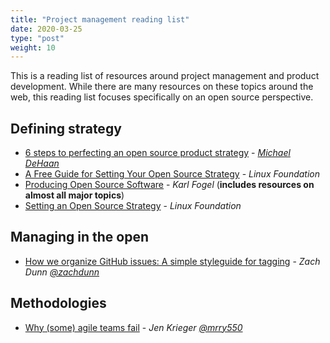 ```yaml
---
title: "Project management reading list"
date: 2020-03-25
type: "post"
weight: 10
---
```


This is a reading list of resources around project management and product development.
While there are many resources on these topics around the web, this reading list focuses specifically on an open source perspective.


## Defining strategy

* [6 steps to perfecting an open source product strategy](https://opensource.com/article/17/9/demystifying-open-source-product-strategy) - _[Michael DeHaan](https://twitter.com/laserllama)_
* [A Free Guide for Setting Your Open Source Strategy](https://www.linuxfoundation.org/blog/2018/11/a-free-guide-for-setting-your-open-source-strategy/) - _Linux Foundation_
* [Producing Open Source Software](https://producingoss.com/) - _Karl Fogel_ (**includes resources on almost all major topics**)
* [Setting an Open Source Strategy](https://www.linuxfoundation.org/resources/open-source-guides/setting-an-open-source-strategy/) - _Linux Foundation_


## Managing in the open

* [How we organize GitHub issues: A simple styleguide for tagging](https://robinpowered.com/blog/best-practice-system-for-organizing-and-tagging-github-issues/) - _Zach Dunn [@zachdunn](https://github.com/zachdunn)_


## Methodologies

* [Why (some) agile teams fail](https://opensource.com/article/18/6/agile-vision-consider) - _Jen Krieger [@mrry550](https://github.com/mrry550)_
